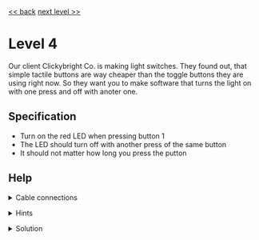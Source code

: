 [<< back](index) [next level >>](level5)

# Level 4

Our client Clickybright Co. is making light switches. They found out, that simple tactile buttons are way cheaper than the toggle buttons they are using right now. So they want you to make software that turns the light on with one press and off with anoter one.

## Specification

- Turn on the red LED when pressing button 1
- The LED should turn off with another press of the same button
- It should not matter how long you press the putton

## Help


<details markdown=1><summary>Cable connections</summary>
  
- MCU1_P0 -> Button1
- MCU1_P1 -> Red LED
 
</details>

<p></p>

<details markdown=1><summary>Hints</summary>
  
- Save the information about the last state of the button to a register
- Use the NOT instruction
 
</details>

<p></p>

<details markdown=1><summary>Solution</summary>

MCU1

```
teq p0 100 # check button
- mov 0 dat # not pressed dat=0
+ teq dat 0 # if unpressed before
+ mov 1 dat # mark as pressed
+ not # toggle acc
mov acc p1 # write acc to LED
```


</details>